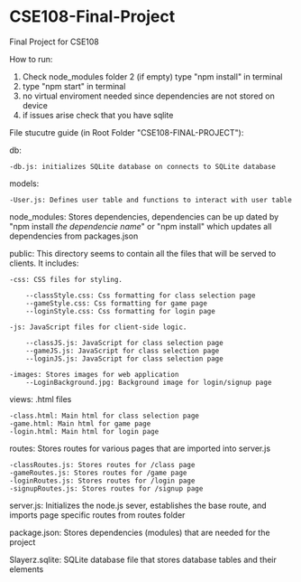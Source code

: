 # CSE108-Final-Project
Final Project for CSE108

How to run:
1. Check node_modules folder
2 (if empty) type "npm install" in terminal
3. type "npm start" in terminal
4. no virtual enviroment needed since dependencies are not stored on device
5. if issues arise check that you have sqlite

File stucutre guide (in Root Folder "CSE108-FINAL-PROJECT"):

db:

    -db.js: initializes SQLite database on connects to SQLite database

models:

    -User.js: Defines user table and functions to interact with user table

node_modules: Stores dependencies, dependencies can be up dated by "npm install *the dependencie name*" or "npm install" which updates 
                all dependencies from packages.json

public: This directory seems to contain all the files that will be served to clients. It includes:

    -css: CSS files for styling.

        --classStyle.css: Css formatting for class selection page
        --gameStyle.css: Css formatting for game page
        --loginStyle.css: Css formatting for login page

    -js: JavaScript files for client-side logic.

        --classJS.js: JavaScript for class selection page
        --gameJS.js: JavaScript for class selection page
        --loginJS.js: JavaScript for class selection page

    -images: Stores images for web application
        --LoginBackground.jpg: Background image for login/signup page

views: .html files

    -class.html: Main html for class selection page
    -game.html: Main html for game page
    -login.html: Main html for login page

routes: Stores routes for various pages that are imported into server.js

    -classRoutes.js: Stores routes for /class page
    -gameRoutes.js: Stores routes for /game page
    -loginRoutes.js: Stores routes for /login page
    -signupRoutes.js: Stores routes for /signup page

server.js: Initializes the node.js sever, establishes the base route, and imports page specific routes from routes folder

package.json: Stores dependencies (modules) that are needed for the project

Slayerz.sqlite: SQLite database file that stores database tables and their elements
